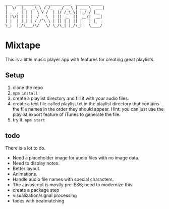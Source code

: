 ```
___  __________   _______ ___  ______ _____
|  \/  |_   _\ \ / /_   _/ _ \ | ___ \  ___|
| .  . | | |  \ V /  | |/ /_\ \| |_/ / |__  
| |\/| | | |  /   \  | ||  _  ||  __/|  __|
| |  | |_| |_/ /^\ \ | || | | || |   | |___
\_|  |_/\___/\/   \/ \_/\_| |_/\_|   \____/
```

# Mixtape
This is a little music player app with features for creating great playlists.

## Setup

1. clone the repo
2. `npm install`
3. create a playlist directory and fill it with your audio files.
4. create a text file called playlist.txt in the playlist directory that contains the file names in the order they should appear. Hint: you can just use the playlist export feature of iTunes to generate the file.
5. try it: `npm start`

## todo
There is a lot to do.

* Need a placeholder image for audio files with no image data.
* Need to display notes.
* Better layout.
* Animations.
* Handle audio file names with special characters.
* The Javascript is mostly pre-ES6; need to modernize this.
* create a package step
* visualization/signal processing
* fades with beatmatching
